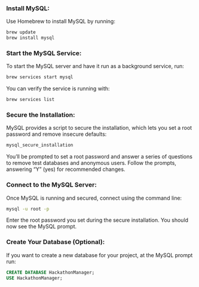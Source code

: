 ### Install MySQL:
Use Homebrew to install MySQL by running:
```bash
brew update
brew install mysql
```

### Start the MySQL Service:
To start the MySQL server and have it run as a background service, run:
```bash
brew services start mysql
```
You can verify the service is running with:
```bash
brew services list
```
### Secure the Installation:
MySQL provides a script to secure the installation, which lets you set a root password and remove insecure defaults:

```bash
mysql_secure_installation
```
You’ll be prompted to set a root password and answer a series of questions to remove test databases and anonymous users. Follow the prompts, answering “Y” (yes) for recommended changes.

### Connect to the MySQL Server:
Once MySQL is running and secured, connect using the command line:

```bash
mysql -u root -p
```
Enter the root password you set during the secure installation. You should now see the MySQL prompt.

### Create Your Database (Optional):
If you want to create a new database for your project, at the MySQL prompt run:

```sql
CREATE DATABASE HackathonManager;
USE HackathonManager;
```